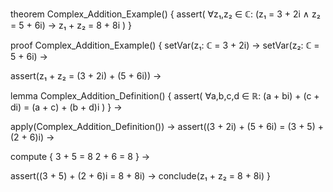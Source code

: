 theorem Complex_Addition_Example() {
  assert(
    ∀z₁,z₂ ∈ ℂ: (z₁ = 3 + 2i ∧ z₂ = 5 + 6i) →
    z₁ + z₂ = 8 + 8i
  )
}

proof Complex_Addition_Example() {
  setVar(z₁: ℂ = 3 + 2i) →
  setVar(z₂: ℂ = 5 + 6i) →
  
  assert(z₁ + z₂ = (3 + 2i) + (5 + 6i)) →
  
  lemma Complex_Addition_Definition() {
    assert(
      ∀a,b,c,d ∈ ℝ: (a + bi) + (c + di) = (a + c) + (b + d)i
    )
  } →
  
  apply(Complex_Addition_Definition()) →
  assert((3 + 2i) + (5 + 6i) = (3 + 5) + (2 + 6)i) →
  
  compute {
    3 + 5 = 8
    2 + 6 = 8
  } →
  
  assert((3 + 5) + (2 + 6)i = 8 + 8i) →
  conclude(z₁ + z₂ = 8 + 8i)
}